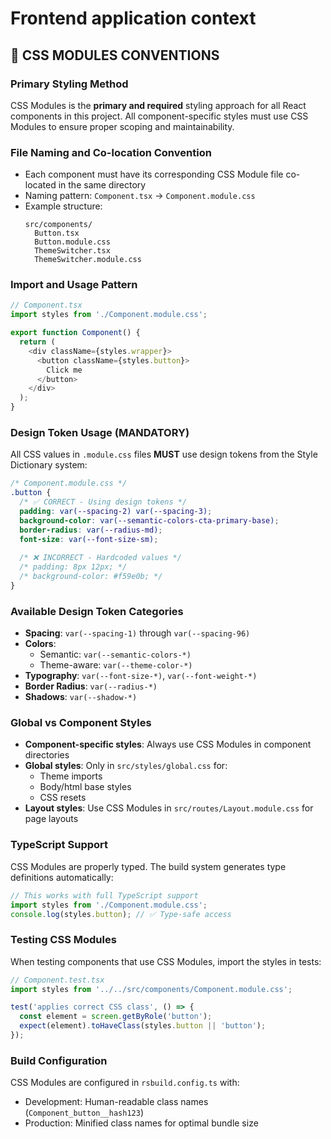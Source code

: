 # Frontend application context

## 🎨 CSS MODULES CONVENTIONS

### Primary Styling Method

CSS Modules is the **primary and required** styling approach for all React components in this project. All component-specific styles must use CSS Modules to ensure proper scoping and maintainability.

### File Naming and Co-location Convention

- Each component must have its corresponding CSS Module file co-located in the same directory
- Naming pattern: `Component.tsx` → `Component.module.css`
- Example structure:
  ```
  src/components/
    Button.tsx
    Button.module.css
    ThemeSwitcher.tsx  
    ThemeSwitcher.module.css
  ```

### Import and Usage Pattern

```typescript
// Component.tsx
import styles from './Component.module.css';

export function Component() {
  return (
    <div className={styles.wrapper}>
      <button className={styles.button}>
        Click me
      </button>
    </div>
  );
}
```

### Design Token Usage (MANDATORY)

All CSS values in `.module.css` files **MUST** use design tokens from the Style Dictionary system:

```css
/* Component.module.css */
.button {
  /* ✅ CORRECT - Using design tokens */
  padding: var(--spacing-2) var(--spacing-3);
  background-color: var(--semantic-colors-cta-primary-base);
  border-radius: var(--radius-md);
  font-size: var(--font-size-sm);
  
  /* ❌ INCORRECT - Hardcoded values */
  /* padding: 8px 12px; */
  /* background-color: #f59e0b; */
}
```

### Available Design Token Categories

- **Spacing**: `var(--spacing-1)` through `var(--spacing-96)`
- **Colors**: 
  - Semantic: `var(--semantic-colors-*)`
  - Theme-aware: `var(--theme-color-*)`
- **Typography**: `var(--font-size-*)`, `var(--font-weight-*)`
- **Border Radius**: `var(--radius-*)`
- **Shadows**: `var(--shadow-*)`

### Global vs Component Styles

- **Component-specific styles**: Always use CSS Modules in component directories
- **Global styles**: Only in `src/styles/global.css` for:
  - Theme imports
  - Body/html base styles
  - CSS resets
- **Layout styles**: Use CSS Modules in `src/routes/Layout.module.css` for page layouts

### TypeScript Support

CSS Modules are properly typed. The build system generates type definitions automatically:

```typescript
// This works with full TypeScript support
import styles from './Component.module.css';
console.log(styles.button); // ✅ Type-safe access
```

### Testing CSS Modules

When testing components that use CSS Modules, import the styles in tests:

```typescript
// Component.test.tsx
import styles from '../../src/components/Component.module.css';

test('applies correct CSS class', () => {
  const element = screen.getByRole('button');
  expect(element).toHaveClass(styles.button || 'button');
});
```

### Build Configuration

CSS Modules are configured in `rsbuild.config.ts` with:
- Development: Human-readable class names (`Component_button__hash123`)
- Production: Minified class names for optimal bundle size
